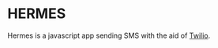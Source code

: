 # HERMES

Hermes is a javascript app sending SMS with the aid of [Twilio](https://www.twilio.com/).
